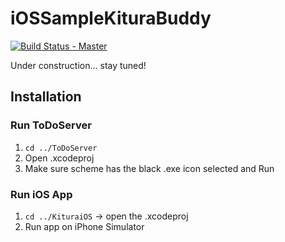 # iOSSampleKituraBuddy

[![Build Status - Master](https://travis-ci.org/IBM-Swift/iOSSampleKituraBuddy.svg?branch=master)](https://travis-ci.org/IBM-Swift/iOSSampleKituraBuddy)

Under construction... stay tuned!

## Installation

### Run ToDoServer

1) `cd ../ToDoServer`
2) Open .xcodeproj
3) Make sure scheme has the black .exe icon selected and Run

### Run iOS App

1) `cd ../KituraiOS` -> open the .xcodeproj
2) Run app on iPhone Simulator
